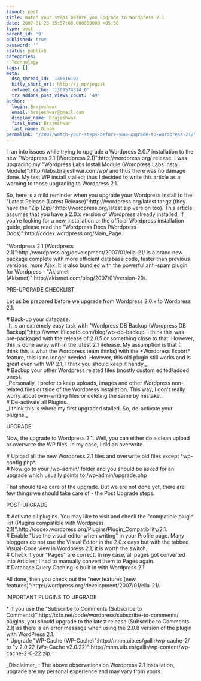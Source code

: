 ```yaml
---
layout: post
title: Watch your steps before you upgrade to Wordpress 2.1
date: 2007-01-23 15:57:08.000000000 +05:30
type: post
parent_id: '0'
published: true
password: ''
status: publish
categories:
- Technology
tags: []
meta:
  dsq_thread_id: '135616192'
  bitly_short_url: http://j.mp/jogzzt
  retweet_cache: '1309574314:0'
  trx_addons_post_views_count: '49'
author:
  login: Brajeshwar
  email: brajeshwar@gmail.com
  display_name: Brajeshwar
  first_name: Brajeshwar
  last_name: Oinam
permalink: "/2007/watch-your-steps-before-you-upgrade-to-wordpress-21/"
---
```

<p>I ran into issues while trying to upgrade a Wordpress 2.0.7 installation to the new "Wordpress 2.1 (Wordpress 2.1)":http://wordpress.org/ release. I was upgrading my "Wordpress Labs Install Module (Wordpress Labs Install Module)":http://labs.brajeshwar.com/wp/ and thus there was no damage done. My test WP install stalled; thus I decided to write this article as a warning to those upgrading to Wordpress 2.1.</p>
<p>So, here is a mild reminder when you upgrade your Wordpress Install to the "Latest Release (Latest Release)":http://wordpress.org/latest.tar.gz (they have the "Zip (Zip)":http://wordpress.org/latest.zip version too). This article assumes that you have a 2.0.x version of Wordpress already installed; if you're looking for a new installation or the official Wordpress installation guide, please read the "Wordpress Docs (Wordpress Docs)":http://codex.wordpress.org/Main_Page.<br />
<br />
"Wordpress 2.1 (Wordpress 2.1)":http://wordpress.org/development/2007/01/ella-21/ is a brand new package complete with more efficient database code, faster than previous versions, more Ajax. It is also bundled with the powerful anti-spam plugin for Wordpress - "Akismet (Akismet)":http://akismet.com/blog/2007/01/version-20/.</p>
<p>PRE-UPGRADE CHECKLIST</p>
<p>Let us be prepared before we upgrade from Wordpress 2.0.x to Wordpress 2.1.</p>
<p># Back-up your database.<br />
_It is an extremely easy task with "Wordpress DB Backup (Wordpress DB Backup)":http://www.ilfilosofo.com/blog/wp-db-backup. I think this was pre-packaged with the release of 2.0.5 or something close to that. However, this is done away with in the latest 2.1 Release. My assumption is that (I think this is what the Wordpress team thinks) with the *Wordpress Export* feature, this is no longer needed. However, this old plugin still works and is great even with WP 2.1; I think you should keep it handy._<br />
# Backup your other Wordpress related files (mostly custom edited/added ones).<br />
_Personally, I prefer to keep uploads, images and other Wordpress non-related files outside of the Wordpress installation. This way, I don't really worry about over-writing files or deleting the same by mistake._<br />
# De-activate all Plugins.<br />
_I think this is where my first upgraded stalled. So, de-activate your plugins._</p>
<p>UPGRADE</p>
<p>Now, the upgrade to Wordpress 2.1. Well, you can either do a clean upload or overwrite the WP files. In my case, I did an overwrite.</p>
<p># Upload all the new Wordpress 2.1 files and overwrite old files except *wp-config.php*.<br />
# Now go to your /wp-admin/ folder and you should be asked for an upgrade which usually points to /wp-admin/upgrade.php</p>
<p>That should take care of the upgrade. But we are not done yet, there are few things we should take care of - the Post Upgrade steps.</p>
<p>POST-UPGRADE</p>
<p># Activate all plugins. You may like to visit and check the "compatible plugin list (Plugins compatible with Wordpress 2.1)":http://codex.wordpress.org/Plugins/Plugin_Compatibility/2.1.<br />
# Enable "Use the visual editor when writing" in your Profile page. Many bloggers do not use the Visual Editor in the 2.0.x days but with the tabbed Visual-Code view in Wordpress 2.1, it is worth the switch.<br />
# Check if your "Pages" are correct. In my case, all pages got converted into Articles; I had to manually convert them to Pages again.<br />
# Database Query Caching is built in with Wordpress 2.1.</p>
<p>All done, then you check out the "new features (new features)":http://wordpress.org/development/2007/01/ella-21/.</p>
<p>IMPORTANT PLUGINS TO UPGRADE</p>
<p>* If you use the "Subscribe to Comments (Subscribe to Comments)":http://txfx.net/code/wordpress/subscribe-to-comments/ plugins, you should upgrade to the latest release (Subscribe to Comments 2.1) as there is an error message when using the 2.0.8 version of the plugin with WordPress 2.1.<br />
* Upgrade "WP-Cache (WP-Cache)":http://mnm.uib.es/gallir/wp-cache-2/ to "v 2.0.22 (Wp-Cache v2.0.22)":http://mnm.uib.es/gallir/wp-content/wp-cache-2-0-22.zip.</p>
<p>_Disclaimer_ : The above observations on Wordpress 2.1 installation, upgrade are my personal experience and may vary from yours.</p>
